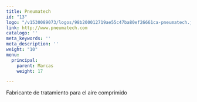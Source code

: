 ```yaml
---
title: Pneumatech
id: "13"
logo: "/v1530089073/logos/98b200012719ae55c47ba80ef26661ca-pneumatech.jpg"
link: http://www.pneumatech.com
catalogo: ''
meta_keywords: ''
meta_description: ''
weight: "10"
menu:
  principal:
    parent: Marcas
    weight: 17

---
```

<p>Fabricante de tratamiento para el aire comprimido</p>
